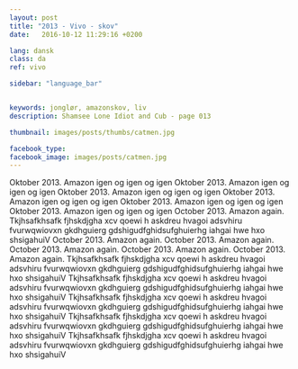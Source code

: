 ```yaml
---
layout: post
title: "2013 - Vivo - skov"
date:   2016-10-12 11:29:16 +0200

lang: dansk
class: da
ref: vivo

sidebar: "language_bar"


keywords: jonglør, amazonskov, liv
description: Shamsee Lone Idiot and Cub - page 013

thumbnail: images/posts/thumbs/catmen.jpg

facebook_type: 
facebook_image: images/posts/catmen.jpg
---
```


Oktober 2013. Amazon igen og igen og igen
Oktober 2013. Amazon igen og igen og igen
Oktober 2013. Amazon igen og igen og igen
Oktober 2013. Amazon igen og igen og igen
Oktober 2013. Amazon igen og igen og igen
Oktober 2013. Amazon igen og igen og igen
October 2013. Amazon again.
Tkjhsafkhsafk fjhskdjgha xcv qoewi h askdreu hvagoi  adsvhiru fvurwqwiovxn 
gkdhguierg 
gdshigudfghidsufghuierhg iahgai hwe hxo shsigahuiV
October 2013. Amazon again.
October 2013. Amazon again.
October 2013. Amazon again.
October 2013. Amazon again.
October 2013. Amazon again.
Tkjhsafkhsafk fjhskdjgha xcv qoewi h askdreu hvagoi  adsvhiru fvurwqwiovxn 
gkdhguierg 
gdshigudfghidsufghuierhg iahgai hwe hxo shsigahuiV
Tkjhsafkhsafk fjhskdjgha xcv qoewi h askdreu hvagoi  adsvhiru fvurwqwiovxn 
gkdhguierg 
gdshigudfghidsufghuierhg iahgai hwe hxo shsigahuiV
Tkjhsafkhsafk fjhskdjgha xcv qoewi h askdreu hvagoi  adsvhiru fvurwqwiovxn 
gkdhguierg 
gdshigudfghidsufghuierhg iahgai hwe hxo shsigahuiV
Tkjhsafkhsafk fjhskdjgha xcv qoewi h askdreu hvagoi  adsvhiru fvurwqwiovxn 
gkdhguierg 
gdshigudfghidsufghuierhg iahgai hwe hxo shsigahuiV
Tkjhsafkhsafk fjhskdjgha xcv qoewi h askdreu hvagoi  adsvhiru fvurwqwiovxn 
gkdhguierg 
gdshigudfghidsufghuierhg iahgai hwe hxo shsigahuiV
